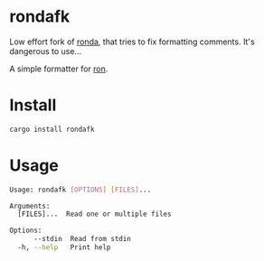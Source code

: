 # rondafk

Low effort fork of [ronda](https://github.com/ModProg/ronda), that tries to fix formatting comments.
It's dangerous to use... 

A simple formatter for [ron](https://github.com/ron-rs/ron).

# Install

```bash
cargo install rondafk
```

# Usage

```bash
Usage: rondafk [OPTIONS] [FILES]...

Arguments:
  [FILES]...  Read one or multiple files

Options:
      --stdin  Read from stdin
  -h, --help   Print help
```
